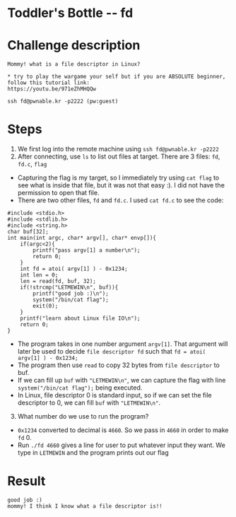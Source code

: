# Toddler's Bottle -- fd

# Challenge description
```
Mommy! what is a file descriptor in Linux?

* try to play the wargame your self but if you are ABSOLUTE beginner, follow this tutorial link:
https://youtu.be/971eZhMHQQw

ssh fd@pwnable.kr -p2222 (pw:guest)
```

# Steps

1. We first log into the remote machine using ```ssh fd@pwnable.kr -p2222```
2. After connecting, use `ls` to list out files at target. There are 3 files: `fd`, `fd.c`, `flag`
- Capturing the flag is my target, so I immediately try using `cat flag` to see what is inside that file, but it was not that easy :). I did not have the permission to open that file.
- There are two other files, `fd` and `fd.c`. I used `cat fd.c` to see the code:

```
#include <stdio.h>
#include <stdlib.h>
#include <string.h>
char buf[32];
int main(int argc, char* argv[], char* envp[]){
    if(argc<2){
        printf("pass argv[1] a number\n");
        return 0;
    }
    int fd = atoi( argv[1] ) - 0x1234;
    int len = 0;
    len = read(fd, buf, 32);
    if(!strcmp("LETMEWIN\n", buf)){
        printf("good job :)\n");
        system("/bin/cat flag");
        exit(0);
    }
    printf("learn about Linux file IO\n");
    return 0;
}
```

- The program takes in one number argument `argv[1]`. That argument will later be used to decide `file descriptor fd` such that ```fd = atoi( argv[1] ) - 0x1234;```
- The program then use `read` to copy 32 bytes from `file descriptor` to buf.
- If we can fill up `buf` with `"LETMEWIN\n"`, we can capture the flag with line `system("/bin/cat flag");` being executed.
- In Linux, file descriptor 0 is standard input, so if we can set the file descriptor to 0, we can fill `buf` with `"LETMEWIN\n"`.

3. What number do we use to run the program?
- `0x1234` converted to decimal is `4660`. So we pass in `4660` in order to make `fd` 0.
- Run ```./fd 4660``` gives a line for user to put whatever input they want. We type in `LETMEWIN` and the program prints out our flag

# Result

```
good job :)
mommy! I think I know what a file descriptor is!!
```


